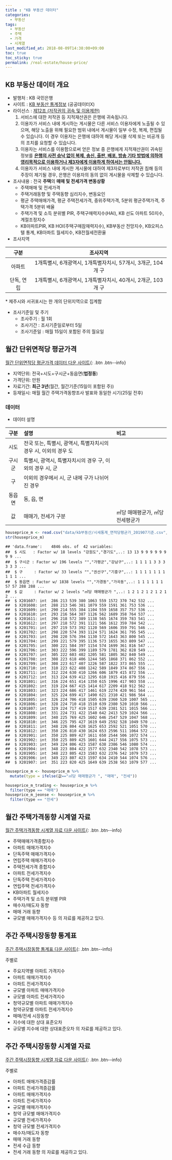 ```yaml
---
title : "KB 부동산 데이터"
categories: 
  - 부동산
tags:
  - 부동산
  - 주택
  - 가격
  - 시계열
last_modified_at: 2018-08-09T14:38:00+09:00
toc: true
toc_sticky: true
permalink: /real-estate/house-price/
---
```



KB 부동산 데이터 개요
---------------------

-   발행처 : KB 국민은행
-   사이트 : [KB 부동산 통계정보](https://onland.kbstar.com/quics?page=C059743) (공공데이터X)
-   라이선스 : [제12조 (저작권의 귀속 및 이용제한)](https://onland.kbstar.com/quics?page=C059770)
    1.  서비스에 대한 저작권 등 지적재산권은 은행에 귀속됩니다.
    2.  이용자가 서비스 내에 게시하는 게시물은 다른 서비스 이용자에게 노출될 수 있으며, 해당 노출을 위해 필요한 범위 내에서 게시물이 일부 수정, 복제, 편집될 수 있습니다. 이 경우 이용자는 은행에 대하여 해당 게시물 삭제 또는 비공개 등의 조치를 요청할 수 있습니다.
    3.  이용자는 서비스를 이용함으로써 얻은 정보 중 은행에게 지적재산권이 귀속된 정보를 <U>**은행의 사전 승낙 없이 복제, 송신, 출판, 배포, 방송 기타 방법에 의하여 영리목적으로 이용하거나 제3자에게 이용하게 하여서는 안됩니다.**</U>
    4.  이용자가 서비스 내에 게시한 게시물에 대하여 제3자로부터 저작권 침해 등의 주장이 제기될 경우, 은행은 이용자의 동의 없이 게시물을 삭제할 수 있습니다.
-   조사내용 : 전국 **주택**의 **매매 및 전세가격 변동상황**
    -   주택매매 및 전세가격
    -   주택거래동향 및 주택동향 심리지수, 변동요인
    -   평균 주택매매가격, 평균 주택전세가격, 중위주택가격, 5분위 평균주택가격, 주택가격 5분위 배율
    -   주택가격 및 소득 분위별 PIR, 주택구매력지수(HAI), KB 선도 아파트 50지수, 계절조정지수
    -   KB아파트PIR, KB HOI(주택구매잠재력지수), KB부동산 전망지수, KB오피스텔 통계, KB아파트 월세지수, KB전월세전환율
-   조사지역

|    구분    |                           조사지역                           |
|:----------:|:------------------------------------------------------------:|
|   아파트   | 1개특별시, 6개광역시, 1개특별자치시, 57개시, 3개군, 104개 구 |
| 단독, 연립 | 1개특별시, 6개광역시, 1개특별자치시, 40개시, 2개군, 103개 구 |

\* 제주시와 서귀포시는 한 개의 단위지역으로 집계함

-   조사기준일 및 주기
    -   조사주기 : 월 1회
    -   조사기간 : 조사기준일로부터 5일
    -   조사기준일 : 매월 15일이 포함된 주의 월요일

월간 단위면적당 평균가격
------------------------

[월간 단위면적당 평균가격 데이터 다운 사이트](https://onland.kbstar.com/quics?page=C059744&cc=b061784:b061784&listPage=%2Fquics%3Fpage%3DC059744&boardId=741&compId=b061784&tableName=Q_BOARD_ARTICLE_0020&articleId=43034&bbsMode=view&isGuest=T&viewPage=1&searchCondition=title&viewRows=0&bbsAclCtlBit=null&writeActionTarget=https%3A%2F%2Fonland.kbstar.com%2Fquics%3Fasfilecode%3D534218&modifyActionTarget=https%3A%2F%2Fonland.kbstar.com%2Fquics%3Fasfilecode%3D534215&deleteActionTarget=https%3A%2F%2Fonland.kbstar.com%2Fquics%3Fasfilecode%3D534212&replyActionTarget=https%3A%2F%2Fonland.kbstar.com%2Fquics%3Fasfilecode%3D534217&recommandActionTarget=https%3A%2F%2Fonland.kbstar.com%2Fquics%3Fasfilecode%3D534216&recommandMailActionTarget=%2Fcommon%2Fjsp%2Fcbp%2Fbbs%2FrecommandMailSendProc.jsp&selectAnswerActionTarget=https%3A%2F%2Fonland.kbstar.com%2Fquics%3Fasfilecode%3D534204&imgdeleteActionTarget=https%3A%2F%2Fonland.kbstar.com%2Fquics%3Fasfilecode%3D534214&commActionTarget=https%3A%2F%2Fonland.kbstar.com%2Fquics%3Fasfilecode%3D534210&commPage=1&PAGE_SNS_BTN=Y&PAGE_PRINT_BTN=Y&QSL=F#){: .btn .btn--info}

-   지역단위: 전국+시도+구시군+동읍면(**법정동**)
-   가격단위: 만원
-   자료기간: **최근 3년**(월간, 월간기준(15일이 포함된 주))
-   등재일시: 매월 월간 주택가격동향조사 발표와 동일한 시기(25일 전후)

### 데이터

-   데이터 설명

|  구분  | 설명                                                            | 비고                             |
|:------:|:----------------------------------------------------------------|:---------------------------------|
|  시도  | 전국 또는, 특별시, 광역시, 특별자치시의 경우 시, 이외의 경우 도 |                                  |
| 구시군 | 특별시, 광역시, 특별자치시의 경우 구, 이외의 경우 시, 군        |                                  |
|   구   | 이외의 경우에서 시, 군 내에 구가 나뉘어진 경우                  |                                  |
| 동읍면 | 동, 읍, 면                                                      |                                  |
|   값   | 매매가, 전세가 구분                                             | ㎡당 매매평균가, ㎡당 전세평균가 |

``` r
houseprice_m <- read.csv("data/kb부동산/시세통계_면적당평균가_201907기준.csv", header=TRUE)
str(houseprice_m)
```

    ## 'data.frame':    4846 obs. of  42 variables:
    ##  $ 시도   : Factor w/ 18 levels "강원도","경기도",..: 13 13 9 9 9 9 9 9 9 9 ...
    ##  $ 구시군 : Factor w/ 196 levels "","가평군","강남구",..: 1 1 1 1 3 3 3 3 3 3 ...
    ##  $ 구     : Factor w/ 33 levels "","권선구","기흥구",..: 1 1 1 1 1 1 1 1 1 1 ...
    ##  $ 동읍면 : Factor w/ 1838 levels "","가경동","가곡동",..: 1 1 1 1 1 1 57 57 288 288 ...
    ##  $ 값     : Factor w/ 2 levels "㎡당 매매평균가 ",..: 1 2 1 2 1 2 1 2 1 2 ...
    ##  $ X201607: int  286 213 539 380 1063 559 1572 370 742 532 ...
    ##  $ X201608: int  288 213 546 381 1079 559 1591 361 753 536 ...
    ##  $ X201609: int  290 214 555 384 1104 559 1658 357 757 536 ...
    ##  $ X201610: int  293 216 564 387 1126 562 1689 358 764 537 ...
    ##  $ X201611: int  296 218 572 389 1138 565 1674 359 783 541 ...
    ##  $ X201612: int  297 218 572 391 1121 566 1612 359 784 542 ...
    ##  $ X201701: int  297 219 573 392 1120 569 1606 359 791 546 ...
    ##  $ X201702: int  298 220 574 393 1124 571 1624 361 795 545 ...
    ##  $ X201703: int  298 220 576 394 1130 572 1643 363 800 545 ...
    ##  $ X201704: int  299 221 579 395 1136 573 1655 363 809 547 ...
    ##  $ X201705: int  300 221 584 397 1154 574 1699 361 816 547 ...
    ##  $ X201706: int  303 222 596 399 1189 579 1781 362 828 549 ...
    ##  $ X201707: int  305 222 603 402 1205 581 1805 362 840 549 ...
    ##  $ X201708: int  308 223 618 406 1244 585 1868 371 862 552 ...
    ##  $ X201709: int  308 223 617 407 1226 587 1822 373 865 555 ...
    ##  $ X201710: int  310 223 622 408 1242 589 1849 374 867 556 ...
    ##  $ X201711: int  312 224 630 410 1266 606 1879 415 872 556 ...
    ##  $ X201712: int  313 224 639 412 1295 610 1915 416 879 556 ...
    ##  $ X201801: int  316 224 651 414 1350 615 1996 417 903 558 ...
    ##  $ X201802: int  319 224 667 415 1414 617 2209 418 912 562 ...
    ##  $ X201803: int  323 224 686 417 1461 619 2274 420 961 564 ...
    ##  $ X201804: int  325 224 699 417 1490 621 2310 421 986 564 ...
    ##  $ X201805: int  326 224 706 418 1505 639 2360 520 1007 565 ...
    ##  $ X201806: int  328 224 710 418 1510 639 2380 520 1010 566 ...
    ##  $ X201807: int  329 224 717 419 1517 639 2381 521 1015 566 ...
    ##  $ X201808: int  331 224 731 422 1540 642 2413 529 1024 566 ...
    ##  $ X201809: int  340 225 769 425 1602 646 2547 529 1047 568 ...
    ##  $ X201810: int  346 225 795 427 1619 649 2592 528 1049 570 ...
    ##  $ X201811: int  348 226 804 428 1625 653 2592 521 1051 570 ...
    ##  $ X201812: int  350 226 810 430 1624 653 2596 511 1064 572 ...
    ##  $ X201901: int  350 225 809 427 1611 650 2544 506 1072 574 ...
    ##  $ X201902: int  350 225 809 425 1601 644 2417 556 1075 573 ...
    ##  $ X201903: int  349 224 806 423 1587 638 2386 546 1080 574 ...
    ##  $ X201904: int  348 223 804 422 1577 632 2340 542 1078 573 ...
    ##  $ X201905: int  348 223 805 423 1583 632 2376 542 1079 573 ...
    ##  $ X201906: int  349 223 807 423 1597 634 2410 544 1074 576 ...
    ##  $ X201907: int  351 223 820 425 1649 639 2538 563 1079 577 ...

``` r
houseprice_m <- houseprice_m %>% 
  mutate(type = ifelse(값=="㎡당 매매평균가 ", "매매", "전세"))

houseprice_m_trading <- houseprice_m %>% 
  filter(type == "매매")
houseprice_m_jeonse <- houseprice_m %>% 
  filter(type == "전세")
```

월간 주택가격동향 시계열 자료
-----------------------------

[월간 주택가격동향 시계열 자료 다운 사이트](https://onland.kbstar.com/quics?page=C059744&cc=b061784:b061784&listPage=%2Fquics%3Fpage%3DC059744&boardId=741&compId=b061784&tableName=Q_BOARD_ARTICLE_0020&articleId=3883&bbsMode=view&isGuest=T&viewPage=1&searchCondition=title&viewRows=0&bbsAclCtlBit=null&writeActionTarget=https%3A%2F%2Fonland.kbstar.com%2Fquics%3Fasfilecode%3D534218&modifyActionTarget=https%3A%2F%2Fonland.kbstar.com%2Fquics%3Fasfilecode%3D534215&deleteActionTarget=https%3A%2F%2Fonland.kbstar.com%2Fquics%3Fasfilecode%3D534212&replyActionTarget=https%3A%2F%2Fonland.kbstar.com%2Fquics%3Fasfilecode%3D534217&recommandActionTarget=https%3A%2F%2Fonland.kbstar.com%2Fquics%3Fasfilecode%3D534216&recommandMailActionTarget=%2Fcommon%2Fjsp%2Fcbp%2Fbbs%2FrecommandMailSendProc.jsp&selectAnswerActionTarget=https%3A%2F%2Fonland.kbstar.com%2Fquics%3Fasfilecode%3D534204&imgdeleteActionTarget=https%3A%2F%2Fonland.kbstar.com%2Fquics%3Fasfilecode%3D534214&commActionTarget=https%3A%2F%2Fonland.kbstar.com%2Fquics%3Fasfilecode%3D534210&commPage=1&PAGE_SNS_BTN=Y&PAGE_PRINT_BTN=Y&QSL=F){: .btn .btn--info}

-   주택매매가격종합지수
-   아파트 매매가격지수
-   단독주택 매매가격지수
-   연립주택 매매가격지수
-   주택전세가격 종합지수
-   아파트 전세가격지수
-   단독주택 전세가격지수
-   연립주택 전세가격지수
-   KB아파트 월세지수
-   주택가격 및 소득 분위별 PIR
-   매수자/매도자 동향
-   매매 거래 동향
-   규모별 매매가격지수 등 의 자료를 제공하고 있다.

주간 주택시장동향 통계표
------------------------

[주간 주택시장동향 통계표 다운 사이트](https://onland.kbstar.com/quics?page=C059745){: .btn .btn--info}

주별로

-   주요지역별 아파트 가격지수
-   아파트 매매가격지수
-   아파트 전세가격지수
-   규모별 아파트 매매가격지수
-   규모별 아파트 전세가격지수
-   청약규모별 아파트 매매가격지수
-   청약규모별 아파트 전세가격지수
-   매매/전세 시장동향
-   지수에 대한 상대 표준오차
-   규모별 지수에 대한 상대표준오차 의 자료를 제공하고 있다.

주간 주택시장동향 시계열 자료
-----------------------------

[주간 주택시장동향 시계열 자료 다운 사이트](https://onland.kbstar.com/quics?page=C059745){: .btn .btn--info}

주별로

-   아파트 매매가격증감률
-   아파트 전세가격증감률
-   아파트 매매가격지수
-   아파트 전세가격지수
-   규모별 매매가격지수
-   청약 규모별 매매가격지수
-   규모별 전세가격지수
-   청약 규모별 전세가격지수
-   매수자/매도자 동향
-   매매 거래 동향
-   전세 수급 동향
-   전세 거래 동향 의 자료를 제공하고 있다.
